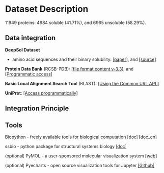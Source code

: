 # Dataset Description

11949 proteins: 4984 soluble (41.71%), and 6965 unsoluble (58.29%).



## Data integration

**DeepSol Dataset** 

- amino acid sequences and their binary solubility: [[paper]](https://sameerkhurana10.github.io/papers/pre_print.pdf), and [[source]](https://zenodo.org/record/1162886#.XdLx8ZJKhMY)

**Protein Data Bank** (RCSB-PDB): [[file format content v-3.3]](http://www.wwpdb.org/documentation/file-format-content/format33/v3.3.html), and [[Programmatic access]](https://www.rcsb.org/pages/webservices)

**Basic Local Alignment Search Tool** (BLAST): [[Using the Common URL API ]](https://ncbi.github.io/blast-cloud/dev/using-url-api.html)

**UniProt**: [[Access programmatically]](https://www.uniprot.org/help/api)


## Integration Principle



## Tools

Biopython - freely available tools for biological computation
[[doc]](http://biopython.org/DIST/docs/tutorial/Tutorial.html)
[[doc_cn]](https://biopython-cn.readthedocs.io/zh_CN/latest/index.html)

ssbio - python package for structural systems biology
[[doc]](https://ssbio.readthedocs.io/en/latest/)

(optional) PyMOL - a user-sponsored molecular visualization system
[[web]](https://pymol.org/2/)

(optional) Pyecharts - open source visualization tools for Jupyter
[[Github]](https://github.com/pyecharts/pyecharts)
